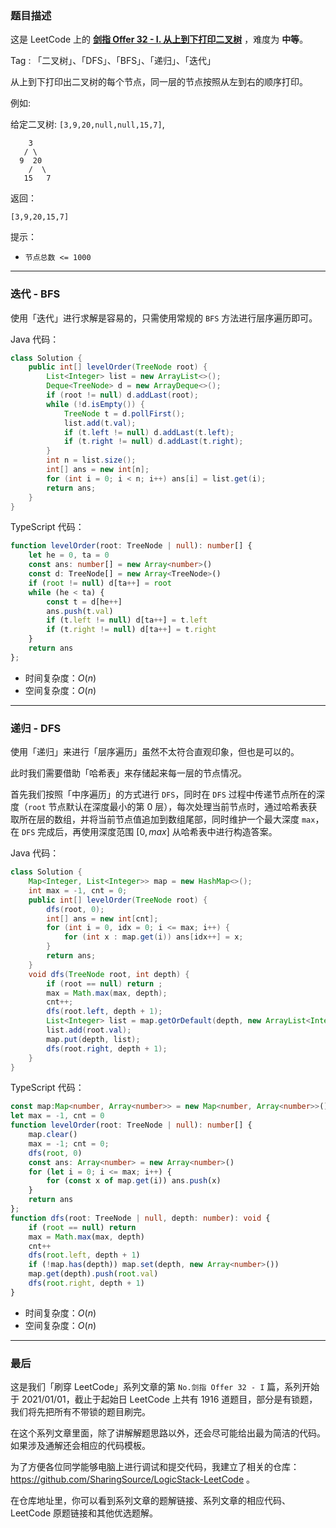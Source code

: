 ### 题目描述

这是 LeetCode 上的 **[剑指 Offer 32 - I. 从上到下打印二叉树](https://leetcode.cn/problems/cong-shang-dao-xia-da-yin-er-cha-shu-lcof/solution/by-ac_oier-a9n5/)** ，难度为 **中等**。

Tag : 「二叉树」、「DFS」、「BFS」、「递归」、「迭代」



从上到下打印出二叉树的每个节点，同一层的节点按照从左到右的顺序打印。

例如:

给定二叉树: `[3,9,20,null,null,15,7]`,
```
    3
   / \
  9  20
    /  \
   15   7
```
返回：
```
[3,9,20,15,7]
```

提示：
* `节点总数 <= 1000`

---

### 迭代 - BFS

使用「迭代」进行求解是容易的，只需使用常规的 `BFS` 方法进行层序遍历即可。

Java 代码：
```Java
class Solution {
    public int[] levelOrder(TreeNode root) {
        List<Integer> list = new ArrayList<>();
        Deque<TreeNode> d = new ArrayDeque<>();
        if (root != null) d.addLast(root);
        while (!d.isEmpty()) {
            TreeNode t = d.pollFirst();
            list.add(t.val);
            if (t.left != null) d.addLast(t.left);
            if (t.right != null) d.addLast(t.right);
        }
        int n = list.size();
        int[] ans = new int[n];
        for (int i = 0; i < n; i++) ans[i] = list.get(i);
        return ans;
    }
}
```
TypeScript 代码：
```TypeScript
function levelOrder(root: TreeNode | null): number[] {
    let he = 0, ta = 0
    const ans: number[] = new Array<number>()
    const d: TreeNode[] = new Array<TreeNode>()
    if (root != null) d[ta++] = root
    while (he < ta) {
        const t = d[he++]
        ans.push(t.val)
        if (t.left != null) d[ta++] = t.left
        if (t.right != null) d[ta++] = t.right
    }
    return ans
};
```
* 时间复杂度：$O(n)$
* 空间复杂度：$O(n)$

---

### 递归 - DFS

使用「递归」来进行「层序遍历」虽然不太符合直观印象，但也是可以的。

此时我们需要借助「哈希表」来存储起来每一层的节点情况。

首先我们按照「中序遍历」的方式进行 `DFS`，同时在 `DFS` 过程中传递节点所在的深度（`root` 节点默认在深度最小的第 $0$ 层），每次处理当前节点时，通过哈希表获取所在层的数组，并将当前节点值追加到数组尾部，同时维护一个最大深度 `max`，在 `DFS` 完成后，再使用深度范围 $[0, max]$ 从哈希表中进行构造答案。

Java 代码：
```Java
class Solution {
    Map<Integer, List<Integer>> map = new HashMap<>();
    int max = -1, cnt = 0;
    public int[] levelOrder(TreeNode root) {
        dfs(root, 0);
        int[] ans = new int[cnt];
        for (int i = 0, idx = 0; i <= max; i++) {
            for (int x : map.get(i)) ans[idx++] = x;
        }
        return ans;
    }
    void dfs(TreeNode root, int depth) {
        if (root == null) return ;
        max = Math.max(max, depth);
        cnt++;
        dfs(root.left, depth + 1);
        List<Integer> list = map.getOrDefault(depth, new ArrayList<Integer>());
        list.add(root.val);
        map.put(depth, list);
        dfs(root.right, depth + 1);
    }
}
```
TypeScript 代码：
```TypeScript
const map:Map<number, Array<number>> = new Map<number, Array<number>>()
let max = -1, cnt = 0
function levelOrder(root: TreeNode | null): number[] {
    map.clear()
    max = -1; cnt = 0;
    dfs(root, 0)
    const ans: Array<number> = new Array<number>()
    for (let i = 0; i <= max; i++) {
        for (const x of map.get(i)) ans.push(x)
    }
    return ans
};
function dfs(root: TreeNode | null, depth: number): void {
    if (root == null) return 
    max = Math.max(max, depth)
    cnt++
    dfs(root.left, depth + 1)
    if (!map.has(depth)) map.set(depth, new Array<number>())
    map.get(depth).push(root.val)
    dfs(root.right, depth + 1)
}
```
* 时间复杂度：$O(n)$
* 空间复杂度：$O(n)$

---

### 最后

这是我们「刷穿 LeetCode」系列文章的第 `No.剑指 Offer 32 - I` 篇，系列开始于 2021/01/01，截止于起始日 LeetCode 上共有 1916 道题目，部分是有锁题，我们将先把所有不带锁的题目刷完。

在这个系列文章里面，除了讲解解题思路以外，还会尽可能给出最为简洁的代码。如果涉及通解还会相应的代码模板。

为了方便各位同学能够电脑上进行调试和提交代码，我建立了相关的仓库：https://github.com/SharingSource/LogicStack-LeetCode 。

在仓库地址里，你可以看到系列文章的题解链接、系列文章的相应代码、LeetCode 原题链接和其他优选题解。

